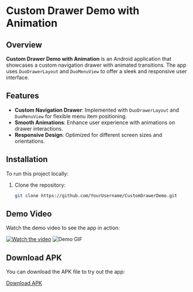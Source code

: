 # Custom Drawer Demo with Animation

## Overview

**Custom Drawer Demo with Animation** is an Android application that showcases a custom navigation drawer with animated transitions. The app uses `DuoDrawerLayout` and `DuoMenuView` to offer a sleek and responsive user interface.

## Features

- **Custom Navigation Drawer**: Implemented with `DuoDrawerLayout` and `DuoMenuView` for flexible menu item positioning.
- **Smooth Animations**: Enhance user experience with animations on drawer interactions.
- **Responsive Design**: Optimized for different screen sizes and orientations.

## Installation

To run this project locally:

1. Clone the repository:

   ```bash
   git clone https://github.com/YourUsername/CustomDrawerDemo.git

## Demo Video

Watch the demo video to see the app in action:

[![Watch the video](https://img.youtube.com/vi/VIDEO_ID/0.jpg)](https://github.com/Murodhonov/Custom_Drawer_with_animation/raw/master/video.mp4)
![Demo GIF](https://github.com/Murodhonov/Custom_Drawer_with_animation/raw/master/gif.gif)

 
## Download APK

You can download the APK file to try out the app:

[Download APK](https://github.com/Murodhonov/Custom_Drawer_with_animation/raw/master/app-debug.apk)
